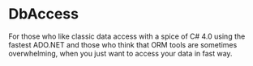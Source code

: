 DbAccess
========

For those who like classic data access with a spice of C# 4.0 using the fastest ADO.NET and those who think that ORM tools are sometimes overwhelming, when you just want to access your data in fast way.